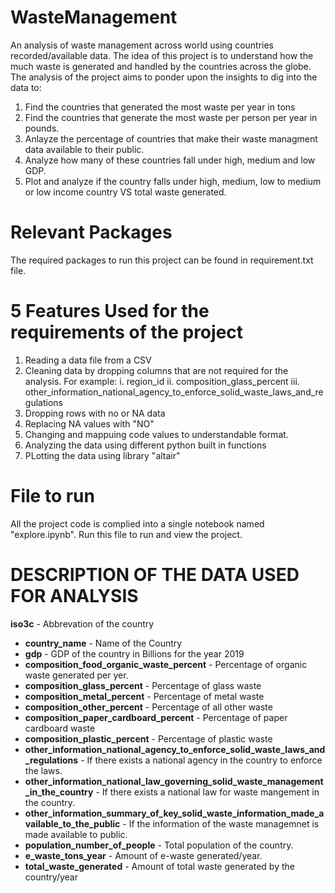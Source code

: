 # WasteManagement
An analysis of waste management across world using countries recorded/available data.
The idea of this project is to understand how the much waste is generated and handled by 
the countries across the globe. The analysis of the project aims to ponder upon the insights 
to dig into the data to:
1. Find the countries that generated the most waste per year in tons
2. Find the countries that generate the most waste per person per year in pounds.
3. Anlayze the percentage of countries that make their waste managment data available to their public.
4. Analyze how many of these countries fall under high, medium and low GDP.
5. Plot and analyze if the country falls under high, medium, low to medium or low income country VS total waste generated.

# Relevant Packages
The required packages to run this project can be found in requirement.txt file.

# 5 Features Used for the requirements of the project
1. Reading a data file from a CSV
2. Cleaning data by dropping columns that are not required for the analysis. For example:
    i. region_id
    ii. composition_glass_percent
    iii. other_information_national_agency_to_enforce_solid_waste_laws_and_regulations
3. Dropping rows with no or NA data
4. Replacing NA values with "NO"
5. Changing and mappuing code values to understandable format.
6. Analyzing the data using different python  built in functions
7. PLotting the data using library "altair"


# File to run
All the project code is complied into a single notebook named "explore.ipynb".
Run this file to run and view the project.


# DESCRIPTION OF THE DATA USED FOR ANALYSIS
**iso3c** - Abbrevation of the country
- **country_name** - Name of the Country
- **gdp** - GDP of the country in Billions for the year 2019
- **composition_food_organic_waste_percent** - Percentage of organic waste generated per yer.
- **composition_glass_percent** - Percentage of glass waste 
- **composition_metal_percent** - Percentage of metal waste
- **composition_other_percent** - Percentage of all other waste
- **composition_paper_cardboard_percent** - Percentage of paper cardboard waste
- **composition_plastic_percent** - Percentage of plastic waste
- **other_information_national_agency_to_enforce_solid_waste_laws_and_regulations** - If there exists a national agency in the country to enforce the laws.
- **other_information_national_law_governing_solid_waste_management_in_the_country** - If there exists a national law for waste mangement in the country.
- **other_information_summary_of_key_solid_waste_information_made_available_to_the_public** - If the information of the waste managemnet is made available to public.
- **population_number_of_people** - Total population of the country.
- **e_waste_tons_year** - Amount of e-waste generated/year.
- **total_waste_generated** - Amount of total waste generated by the country/year
